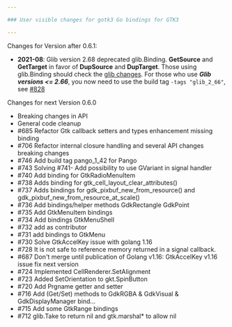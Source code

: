 ```yaml
---

### User visible changes for gotk3 Go bindings for GTK3

---
```


Changes for Version after 0.6.1:

* **2021-08**: Glib version 2.68 deprecated glib.Binding. **GetSource** and **GetTarget** in favor of **DupSource** and **DupTarget**. Those using glib.Binding should check the [glib changes](https://gitlab.gnome.org/GNOME/glib/-/tags/2.67.1). For those who use **_Glib versions <= 2.66_**, you now need to use the build tag `-tags "glib_2_66"`, see [#828](https://github.com/gotk3/gotk3/pull/828)



Changes for next Version 0.6.0

- Breaking changes in API
- General code cleanup 
- #685 Refactor Gtk callback setters and types enhancement missing binding
- #706 Refactor internal closure handling and several API changes breaking changes
- #746 Add build tag pango_1_42 for Pango
- #743 Solving #741- Add possibility to use GVariant in signal handler
- #740 Add binding for GtkRadioMenuItem
- #738 Adds binding for gtk_cell_layout_clear_attributes()
- #737 Adds bindings for gdk_pixbuf_new_from_resource() and gdk_pixbuf_new_from_resource_at_scale()
- #736 Add bindings/helper methods GdkRectangle GdkPoint
- #735 Add GtkMenuItem bindings
- #734 Add bindings GtkMenuShell
- #732 add as contributor
- #731 add bindings to GtkMenu
- #730 Solve GtkAccelKey issue with golang 1.16
- #728 It is not safe to reference memory returned in a signal callback.
- #687 Don't merge until publication of Golang v1.16: GtkAccelKey v1.16 issue fix next version
- #724 Implemented CellRenderer.SetAlignment
- #723 Added SetOrientation to gkt.SpinButton
- #720 Add Prgname getter and setter
- #716 Add (Get/Set) methods to GdkRGBA & GdkVisual & GdkDisplayManager bind…
- #715 Add some GtkRange bindings
- #712 glib.Take to return nil and gtk.marshal* to allow nil
